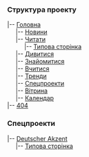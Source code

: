 ### Структура проекту
|-- [Головна](https://mysecondspace.github.io/chytomo.com/build/index.html)<br>
&nbsp;&nbsp;&nbsp;&nbsp;&nbsp;|-- [Новини](https://mysecondspace.github.io/chytomo.com/build/news.html)<br>
&nbsp;&nbsp;&nbsp;&nbsp;&nbsp;|-- [Читати](https://mysecondspace.github.io/chytomo.com/build/read.html)<br>
&nbsp;&nbsp;&nbsp;&nbsp;&nbsp;&nbsp;&nbsp;&nbsp;&nbsp;&nbsp;|-- [Типова сторінка](https://mysecondspace.github.io/chytomo.com/build/typical.html)<br>
&nbsp;&nbsp;&nbsp;&nbsp;&nbsp;|-- [Дивитися](https://mysecondspace.github.io/chytomo.com/build/watch.html)<br>
&nbsp;&nbsp;&nbsp;&nbsp;&nbsp;|-- [Знайомитися](https://mysecondspace.github.io/chytomo.com/build/acquainted.html)<br>
&nbsp;&nbsp;&nbsp;&nbsp;&nbsp;|-- [Вчитися](https://mysecondspace.github.io/chytomo.com/build/study.html)<br>
&nbsp;&nbsp;&nbsp;&nbsp;&nbsp;|-- [Тренди](https://mysecondspace.github.io/chytomo.com/build/trends.html)<br>
&nbsp;&nbsp;&nbsp;&nbsp;&nbsp;|-- [Спецпроекти](https://mysecondspace.github.io/chytomo.com/build/special.html)<br>
&nbsp;&nbsp;&nbsp;&nbsp;&nbsp;|-- [Вітрина](https://mysecondspace.github.io/chytomo.com/build/shop.html)<br>
&nbsp;&nbsp;&nbsp;&nbsp;&nbsp;|-- [Календар](https://mysecondspace.github.io/chytomo.com/build/calendar.html)<br>
|-- [404](https://mysecondspace.github.io/chytomo.com/build/404.html)<br>
### Спецпроекти
|-- [Deutscher Akzent](https://mysecondspace.github.io/chytomo.com/build/deutscher.html)<br>
&nbsp;&nbsp;&nbsp;&nbsp;&nbsp;|-- [Типова сторінка](https://mysecondspace.github.io/chytomo.com/build/deutscher-page.html)